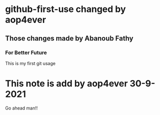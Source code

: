 # github-first-use changed by aop4ever
## Those changes made by Abanoub Fathy

### For Better Future
This is my first git usage

# This note is add by aop4ever 30-9-2021
Go ahead man!!
